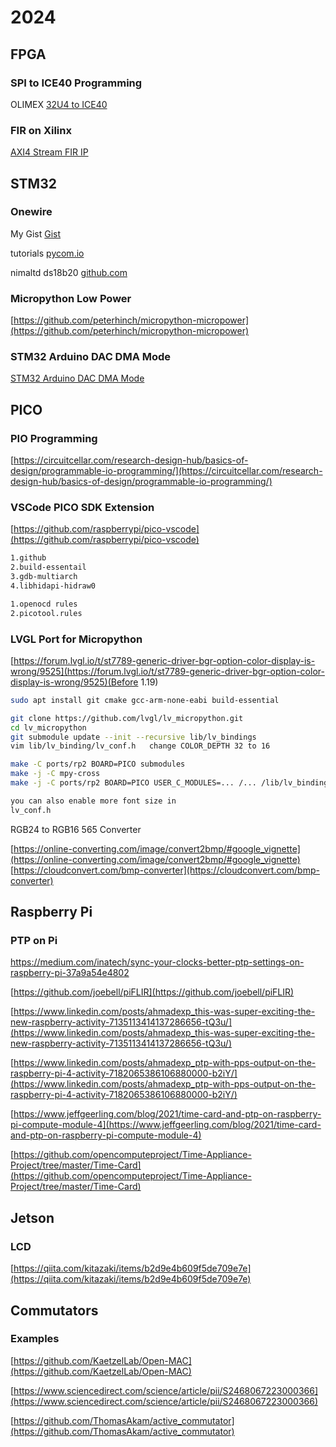 # 2024

## FPGA

### SPI to ICE40 Programming

OLIMEX [32U4 to ICE40](https://www.olimex.com/wiki/ICE40HX1K-EVB#Preparing_OLIMEXINO-32U4_as_programmer)

### FIR on Xilinx

[AXI4 Stream FIR IP](https://www.hackster.io/whitney-knitter/dsp-for-fpga-custom-axi4-stream-fir-filter-ip-in-vivado-0d4a39?mc_cid=4c47fddbde&mc_eid=7a9a81990b)

## STM32

### Onewire

My Gist [Gist](https://gist.github.com/tzechienchu/5565e37916d7e673d84bc97ff9e66527)

tutorials [pycom.io](https://docs.pycom.io/tutorials/hardware/owd/)

nimaltd ds18b20 [github.com](https://github.com/nimaltd/ds18b20/blob/master/README.md)

### Micropython Low Power

[https://github.com/peterhinch/micropython-micropower](https://github.com/peterhinch/micropython-micropower)


### STM32 Arduino DAC DMA Mode

[STM32 Arduino DAC DMA Mode](subtitles/STM32_ADC_DMA.md)

## PICO

### PIO Programming

[https://circuitcellar.com/research-design-hub/basics-of-design/programmable-io-programming/](https://circuitcellar.com/research-design-hub/basics-of-design/programmable-io-programming/)

### VSCode PICO SDK Extension

[https://github.com/raspberrypi/pico-vscode](https://github.com/raspberrypi/pico-vscode)

```sh
1.github
2.build-essentail
3.gdb-multiarch
4.libhidapi-hidraw0

1.openocd rules
2.picotool.rules
```

### LVGL Port for Micropython

[https://forum.lvgl.io/t/st7789-generic-driver-bgr-option-color-display-is-wrong/9525](https://forum.lvgl.io/t/st7789-generic-driver-bgr-option-color-display-is-wrong/9525)(Before 1.19) 

```sh
sudo apt install git cmake gcc-arm-none-eabi build-essential

git clone https://github.com/lvgl/lv_micropython.git
cd lv_micropython
git submodule update --init --recursive lib/lv_bindings
vim lib/lv_binding/lv_conf.h   change COLOR_DEPTH 32 to 16

make -C ports/rp2 BOARD=PICO submodules
make -j -C mpy-cross
make -j -C ports/rp2 BOARD=PICO USER_C_MODULES=... /... /lib/lv_bindings/bindings.cmake

you can also enable more font size in
lv_conf.h
```

RGB24 to RGB16 565 Converter

[https://online-converting.com/image/convert2bmp/#google_vignette](https://online-converting.com/image/convert2bmp/#google_vignette)
[https://cloudconvert.com/bmp-converter](https://cloudconvert.com/bmp-converter)

## Raspberry Pi

### PTP on Pi

[https://medium.com/inatech/sync-your-clocks-better-ptp-settings-on-raspberry-pi-37a9a54e4802
](https://medium.com/inatech/sync-your-clocks-better-ptp-settings-on-raspberry-pi-37a9a54e4802
)

[https://github.com/joebell/piFLIR](https://github.com/joebell/piFLIR)

[https://www.linkedin.com/posts/ahmadexp_this-was-super-exciting-the-new-raspberry-activity-7135113414137286656-tQ3u/](https://www.linkedin.com/posts/ahmadexp_this-was-super-exciting-the-new-raspberry-activity-7135113414137286656-tQ3u/)

[https://www.linkedin.com/posts/ahmadexp_ptp-with-pps-output-on-the-raspberry-pi-4-activity-7182065386106880000-b2iY/](https://www.linkedin.com/posts/ahmadexp_ptp-with-pps-output-on-the-raspberry-pi-4-activity-7182065386106880000-b2iY/)

[https://www.jeffgeerling.com/blog/2021/time-card-and-ptp-on-raspberry-pi-compute-module-4](https://www.jeffgeerling.com/blog/2021/time-card-and-ptp-on-raspberry-pi-compute-module-4)

[https://github.com/opencomputeproject/Time-Appliance-Project/tree/master/Time-Card](https://github.com/opencomputeproject/Time-Appliance-Project/tree/master/Time-Card)

## Jetson

### LCD

[https://qiita.com/kitazaki/items/b2d9e4b609f5de709e7e](https://qiita.com/kitazaki/items/b2d9e4b609f5de709e7e)

## Commutators

### Examples

[https://github.com/KaetzelLab/Open-MAC](https://github.com/KaetzelLab/Open-MAC)

[https://www.sciencedirect.com/science/article/pii/S2468067223000366](https://www.sciencedirect.com/science/article/pii/S2468067223000366)

[https://github.com/ThomasAkam/active_commutator](https://github.com/ThomasAkam/active_commutator)
